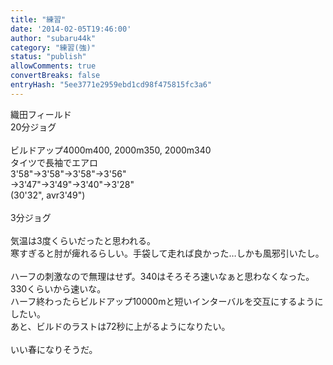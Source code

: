 ```yaml
---
title: "練習"
date: '2014-02-05T19:46:00'
author: "subaru44k"
category: "練習(強)"
status: "publish"
allowComments: true
convertBreaks: false
entryHash: "5ee3771e2959ebd1cd98f475815fc3a6"
---
```

織田フィールド<br>
20分ジョグ<br>
<br>
ビルドアップ4000m400, 2000m350, 2000m340<br>
タイツで長袖でエアロ<br>
3'58"→3'58"→3'58"→3'56"<br>
→3'47"→3'49"→3'40"→3'28"<br>
(30'32", avr3'49")<br>
<br>
3分ジョグ<br>
<br>
気温は3度くらいだったと思われる。<br>
寒すぎると肘が痺れるらしい。手袋して走れば良かった…しかも風邪引いたし。<br>
<br>
ハーフの刺激なので無理はせず。340はそろそろ速いなぁと思わなくなった。330くらいから速いな。<br>
ハーフ終わったらビルドアップ10000mと短いインターバルを交互にするようにしたい。<br>
あと、ビルドのラストは72秒に上がるようになりたい。<br>
<br>
いい春になりそうだ。
